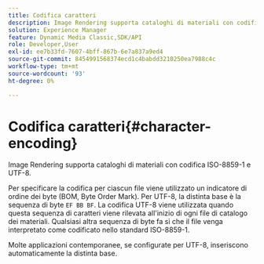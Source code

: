```yaml
---
title: Codifica caratteri
description: Image Rendering supporta cataloghi di materiali con codifica ISO-8859-1 e UTF-8.
solution: Experience Manager
feature: Dynamic Media Classic,SDK/API
role: Developer,User
exl-id: ee7b33fd-7607-4bff-867b-6e7a837a9ed4
source-git-commit: 8454991568374ecd1c4babdd3210250ea7988c4c
workflow-type: tm+mt
source-wordcount: '93'
ht-degree: 0%

---
```


# Codifica caratteri{#character-encoding}

Image Rendering supporta cataloghi di materiali con codifica ISO-8859-1 e UTF-8.

Per specificare la codifica per ciascun file viene utilizzato un indicatore di ordine dei byte (BOM, Byte Order Mark). Per UTF-8, la distinta base è la sequenza di byte `EF BB BF`. La codifica UTF-8 viene utilizzata quando questa sequenza di caratteri viene rilevata all&#39;inizio di ogni file di catalogo dei materiali. Qualsiasi altra sequenza di byte fa sì che il file venga interpretato come codificato nello standard ISO-8859-1.

Molte applicazioni contemporanee, se configurate per UTF-8, inseriscono automaticamente la distinta base.

